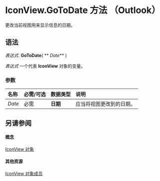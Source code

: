 
# IconView.GoToDate 方法 （Outlook）

更改当前视图用来显示信息的日期。


## 语法

 _表达式_. **GoToDate**( ** _Date_** )

 _表达式_ 一个代表 **IconView** 对象的变量。


### 参数



|**名称**|**必需/可选**|**数据类型**|**说明**|
|:-----|:-----|:-----|:-----|
| _Date_|必需|**日期**|应当将视图更改到的日期。|

## 另请参阅


#### 概念


[IconView 对象](dc2efa6c-4752-f713-f77e-378036f358dc.md)
#### 其他资源


[IconView 对象成员](f29e5d94-b231-bd9a-d993-1884a3e2b97b.md)